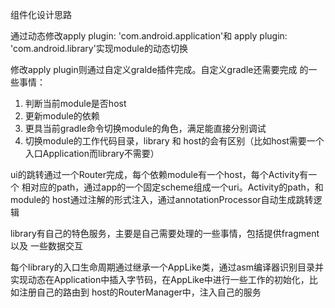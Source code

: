 
组件化设计思路  

通过动态修改apply plugin: 'com.android.application'和
apply plugin: 'com.android.library'实现module的动态切换  

修改apply plugin则通过自定义gralde插件完成。自定义gradle还需要完成
的一些事情：
1. 判断当前module是否host
2. 更新module的依赖
3. 更具当前gradle命令切换module的角色，满足能直接分别调试
4. 切换module的工作代码目录，library 和 host的会有区别（比如host需要一个入口Application而library不需要）

ui的跳转通过一个Router完成，每个依赖module有一个host，每个Activity有一个
相对应的path，通过app的一个固定scheme组成一个uri。Activity的path，和module的
host通过注解的形式注入，通过annotationProcessor自动生成跳转逻辑

library有自己的特色服务，主要是自己需要处理的一些事情，包括提供fragment以及
一些数据交互

每个library的入口生命周期通过继承一个AppLike类，通过asm编译器识别目录并
实现动态在Application中插入字节码，在AppLike中进行一些工作的初始化，比如注册自己的路由到
host的RouterManager中，注入自己的服务

